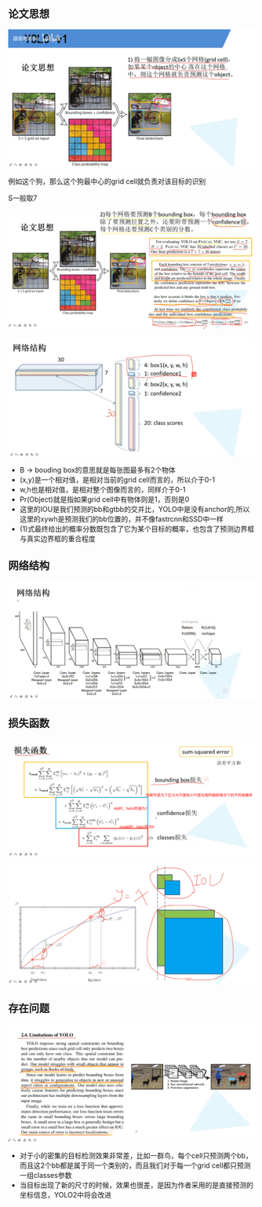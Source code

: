 ## 论文思想

![image-20220914160759121](YOLO_v1.assets/image-20220914160759121.png)

例如这个狗，那么这个狗最中心的grid cell就负责对该目标的识别

S一般取7

![image-20220914162634901](YOLO_v1.assets/image-20220914162634901.png)

![image-20220914161024174](YOLO_v1.assets/image-20220914161024174.png)

- B -> bouding box的意思就是每张图最多有2个物体
- (x,y)是一个相对值，是相对当前的grid cell而言的，所以介于0-1
- w,h也是相对值，是相对整个图像而言的，同样介于0-1
- Pr(Object)就是指如果grid cell中有物体则是1，否则是0
- 这里的IOU是我们预测的bb和gtbb的交并比，YOLO中是没有anchor的,所以这里的xywh是预测我们的bb位置的，并不像fastrcnn和SSD中一样
- (1)式最终给出的概率分数既包含了它为某个目标的概率，也包含了预测边界框与真实边界框的重合程度

## 网络结构

![image-20220914162658633](YOLO_v1.assets/image-20220914162658633.png) 

## 损失函数

![image-20220914163619856](YOLO_v1.assets/image-20220914163619856.png)

![image-20220914163246862](YOLO_v1.assets/image-20220914163246862.png)

## 存在问题

![image-20220914164357475](YOLO_v1.assets/image-20220914164357475.png)

- 对于小的密集的目标检测效果非常差，比如一群鸟，每个cell只预测两个bb，而且这2个bb都是属于同一个类别的，而且我们对于每一个grid cell都只预测一组classes参数	
- 当目标出现了新的尺寸的时候，效果也很差，是因为作者采用的是直接预测的坐标信息，YOLO2中将会改进
